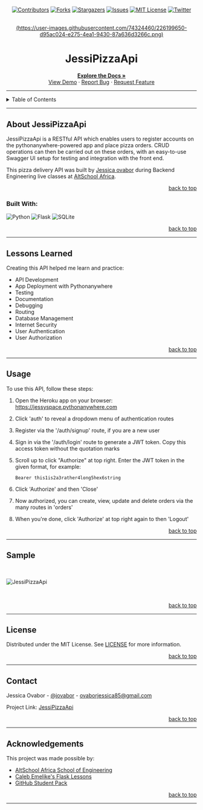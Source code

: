 # 
<!-- Back to Top Navigation Anchor -->
<a name="readme-top"></a>

<!-- Project Shields -->
<div align="center">

  [![Contributors][contributors-shield]][contributors-url]
  [![Forks][forks-shield]][forks-url]
  [![Stargazers][stars-shield]][stars-url]
  [![Issues][issues-shield]][issues-url]
  [![MIT License][license-shield]][license-url]
  [![Twitter][twitter-shield]][twitter-url]
</div>

<!-- Project Logo -->
<br />
<div align="center">
  <a href="https://github.com/Jessica-ovabor/JessiPizzaApi">
    (https://user-images.githubusercontent.com/74324460/226199650-d95ac024-e275-4ea1-9430-87a636d3266c.png)
  </a>
</div>

<div align="center">
  <h1>JessiPizzaApi</h1>
</div>

<div>
  <p align="center">
    <a href="https://github.com/Jessica-ovabor/JessiPizzaApi#readme"><strong>Explore the Docs »</strong></a>
    <br />
    <a href="https://github.com/Jessica-ovabor/JessiPizzaApi/blob/main/Images/screenshot.png">View Demo</a>
    ·
    <a href="https://github.com/Jessica-ovabor/JessiPizzaApi/issues">Report Bug</a>
    ·
    <a href="https://github.com/Jessica-ovabor/JessiPizzaApi/issues">Request Feature</a>
  </p>
</div>

---

<!-- Table of Contents -->
<details>
  <summary>Table of Contents</summary>
  <ol>
    <li>
      <a href="#about-jessipizzaapi">About JessiPizzaApi</a>
      <ul>
        <li><a href="#built-with">Built With</a></li>
      </ul>
    </li>
    <li><a href="#lessons-learned">Lessons Learned</a></li>
    <li><a href="#usage">Usage</a></li>    
    <li><a href="#sample">Sample</a></li>
    <li><a href="#license">License</a></li>
    <li><a href="#contact">Contact</a></li>
    <li><a href="#acknowledgements">Acknowledgements</a></li>
  </ol>
  <p align="right"><a href="#readme-top">back to top</a></p>
</details>

---

<!-- About the Blog -->
## About JessiPizzaApi

JessiPizzaApi is a RESTful API which enables users to register accounts on the pythonanywhere-powered app and place pizza orders. CRUD operations can then be carried out on these orders, with an easy-to-use Swagger UI setup for testing and integration with the front end.

This pizza delivery API was built by <a href="https://www.github.com/Jessica-ovabor">Jessica ovabor</a> during Backend Engineering live classes at <a href="https://altschoolafrica.com/schools/engineering">AltSchool Africa</a>.

<p align="right"><a href="#readme-top">back to top</a></p>

### Built With:

![Python][python]
![Flask][flask]
![SQLite][sqlite]

<p align="right"><a href="#readme-top">back to top</a></p>

---
<!-- Lessons from the Project -->
## Lessons Learned

Creating this API helped me learn and practice:
* API Development
* App Deployment with Pythonanywhere
* Testing
* Documentation
* Debugging
* Routing
* Database Management
* Internet Security
* User Authentication
* User Authorization

<p align="right"><a href="#readme-top">back to top</a></p>

---

<!-- GETTING STARTED -->
## Usage

To use this API, follow these steps:

1. Open the Heroku app on your browser: https://jessyspace.pythonanywhere.com

2. Click 'auth' to reveal a dropdown menu of authentication routes

3. Register via the '/auth/signup' route, if you are a new user

4. Sign in via the '/auth/login' route to generate a JWT token. Copy this access token without the quotation marks

5. Scroll up to click "Authorize" at top right. Enter the JWT token in the given format, for example:
   ```
   Bearer this1is2a3rather4long5hex6string
   ```

6. Click 'Authorize' and then 'Close'

7. Now authorized, you can create, view, update and delete orders via the many routes in 'orders'

8. When you're done, click 'Authorize' at top right again to then 'Logout'

<p align="right"><a href="#readme-top">back to top</a></p>

---

<!-- Sample Screenshot -->
## Sample

<br />


![JessiPizzaApi](https://user-images.githubusercontent.com/74324460/226199883-f55a064e-9c7a-415c-8ef7-9c5aea688061.png)

<br/>

<p align="right"><a href="#readme-top">back to top</a></p>

---

<!-- License -->
## License

Distributed under the MIT License. See <a href="https://github.com/Jessica-ovabor/JessiPizzaApi/blob/main/LICENSE">LICENSE</a> for more information.

<p align="right"><a href="#readme-top">back to top</a></p>

---

<!-- Contact -->
## Contact

Jessica Ovabor - [@jovabor](https://twitter.com/jovabor) - ovaborjessica85@gmail.com

Project Link: [JessiPizzaApi](https://github.com/Jessica-ovabor/JessiPizzaApi)

<p align="right"><a href="#readme-top">back to top</a></p>

---

<!-- Acknowledgements -->
## Acknowledgements

This project was made possible by:

* [AltSchool Africa School of Engineering](https://altschoolafrica.com/schools/engineering)
* [Caleb Emelike's Flask Lessons](https://github.com/CalebEmelike)
* [GitHub Student Pack](https://education.github.com/globalcampus/student)

<p align="right"><a href="#readme-top">back to top</a></p>

---

<!-- Markdown Links & Images -->
[contributors-shield]: https://img.shields.io/github/contributors/Jessica-ovabor/JessiPizzaApi.svg?style=for-the-badge
[contributors-url]: https://github.com/Jessica-ovabor/JessiPizzaApi/graphs/contributors
[forks-shield]: https://img.shields.io/github/forks/Jessica-ovabor/JessiPizzaApi.svg?style=for-the-badge
[forks-url]: https://github.com/Jessica-ovabor/JessiPizzaApi/network/members
[stars-shield]: https://img.shields.io/github/stars/Jessica-ovabor/JessiPizzaApi.svg?style=for-the-badge
[stars-url]: https://github.com/Jessica-ovabor/JessiPizzaApi/stargazers
[issues-shield]: https://img.shields.io/github/issues/Jessica-ovabor/JessiPizzaApi.svg?style=for-the-badge
[issues-url]: https://github.com/Jessica-ovabor/JessiPizzaApi/issues
[license-shield]: https://img.shields.io/github/license/Jessica-ovabor/JessiPizzaApi.svg?style=for-the-badge
[license-url]: https://github.com/Jessica-ovabor/JessiPizzaApi/blob/main/LICENSE.txt
[twitter-shield]: https://img.shields.io/badge/-@jovabor-1ca0f1?style=for-the-badge&logo=twitter&logoColor=white&link=https://twitter.com/ze_austin
[twitter-url]: https://twitter.com/jovabor
[python]: https://img.shields.io/badge/python-3670A0?style=for-the-badge&logo=python&logoColor=ffdd54
[flask]: https://img.shields.io/badge/flask-%23000.svg?style=for-the-badge&logo=flask&logoColor=white
[sqlite]: https://img.shields.io/badge/sqlite-%2307405e.svg?style=for-the-badge&logo=sqlite&logoColor=white
